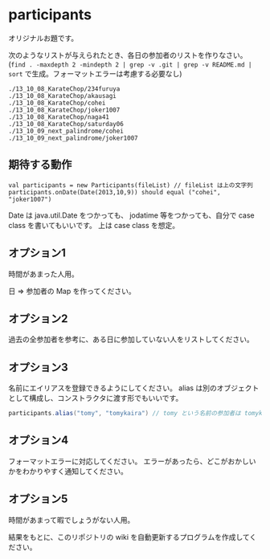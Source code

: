 # participants

オリジナルお題です。

次のようなリストが与えられたとき、各日の参加者のリストを作りなさい。
(`find . -maxdepth 2 -mindepth 2 | grep -v .git | grep -v README.md | sort` で生成。フォーマットエラーは考慮する必要なし)

    ./13_10_08_KarateChop/234furuya
    ./13_10_08_KarateChop/akausagi
    ./13_10_08_KarateChop/cohei
    ./13_10_08_KarateChop/joker1007
    ./13_10_08_KarateChop/naga41
    ./13_10_08_KarateChop/saturday06
    ./13_10_09_next_palindrome/cohei
    ./13_10_09_next_palindrome/joker1007

## 期待する動作

    val participants = new Participants(fileList) // fileList は上の文字列
    participants.onDate(Date(2013,10,9)) should equal ("cohei", "joker1007")

Date は java.util.Date をつかっても、 jodatime 等をつかっても、自分で case class を書いてもいいです。
上は case class を想定。

## オプション1

時間があまった人用。

日 => 参加者の Map を作ってください。

## オプション2

過去の全参加者を参考に、ある日に参加していない人をリストしてください。

## オプション3

名前にエイリアスを登録できるようにしてください。
alias は別のオブジェクトとして構成し、コンストラクタに渡す形でもいいです。

```scala
participants.alias("tomy", "tomykaira") // tomy という名前の参加者は tomykaira として扱われる
```

## オプション4

フォーマットエラーに対応してください。
エラーがあったら、どこがおかしいかをわかりやすく通知してください。

## オプション5

時間があまって暇でしょうがない人用。

結果をもとに、このリポジトリの wiki を自動更新するプログラムを作成してください。
